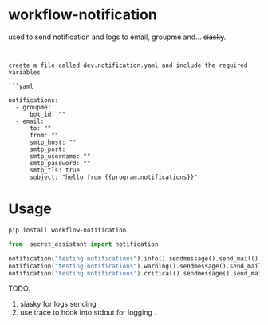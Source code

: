 # workflow-notification
used to send notification and logs  to email, groupme and... ~~siasky~~.

```


create a file called dev.notification.yaml and include the required variables

```yaml

notifications:
  - groupme:
      bot_id: ""
  - email:
      to: ""
      from: ""
      smtp_host: ""
      smtp_port:
      smtp_username: ""
      smtp_password: ""
      smtp_tls: true
      subject: "hello from {{program.notifications}}"

```

# Usage
```
pip install workflow-notification

```

```python
from  secret_assistant import notification

notification("testing notifications").info().sendmessage().send_mail()
notification("testing notifications").warning().sendmessage().send_mail()
notification("testing notifications").critical().sendmessage().send_mail()

```



TODO:
1. siasky for logs sending
2. use trace to hook into stdout for logging .




